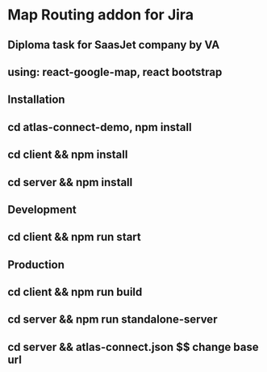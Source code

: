 # Map Routing addon for Jira   
## Diploma task for SaasJet company by VA
## using: react-google-map, react bootstrap

## Installation
## cd atlas-connect-demo, npm install 
## cd client && npm install 
## cd server && npm install
## Development
## cd client && npm run start
## Production
## cd client && npm run build
## cd server && npm run standalone-server
## cd server && atlas-connect.json $$ change base url
